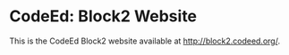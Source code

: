 CodeEd: Block2 Website
======

This is the CodeEd Block2 website available at http://block2.codeed.org/.
